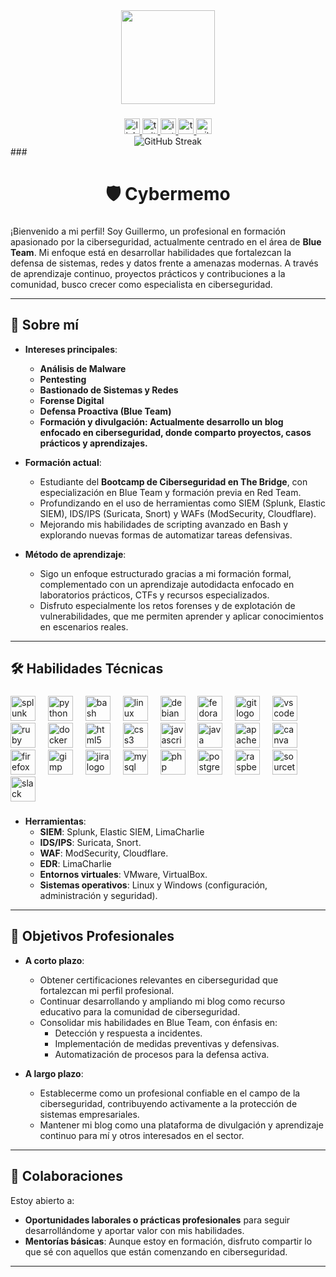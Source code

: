 <div align="center">
  <img height="150" src="https://avatars.githubusercontent.com/u/189748391?v=4&size=1024"  />
</div>

###

<div align="center">
  <a href="https://www.linkedin.com/in/gillerav/" target="_blank">
    <img src="https://img.shields.io/static/v1?message=LinkedIn&logo=linkedin&label=&color=0077B5&logoColor=white&labelColor=&style=for-the-badge" height="25" alt="linkedin logo"  />
  </a>
  <a href="https://x.com/Cybermemillo" target="_blank">
    <img src="https://img.shields.io/static/v1?message=Twitter&logo=twitter&label=&color=1DA1F2&logoColor=white&labelColor=&style=for-the-badge" height="25" alt="twitter logo"  />
  </a>
  <a href="https://www.instagram.com/cybermemo.pub/" target="_blank">
    <img src="https://img.shields.io/static/v1?message=Instagram&logo=instagram&label=&color=E4405F&logoColor=white&labelColor=&style=for-the-badge" height="25" alt="instagram logo"  />
  </a>
  <a href="https://tryhackme.com/r/p/Cybermemillo" target="_blank">
    <img src="https://img.shields.io/static/v1?message=TryHackMe&logo=tryhackme&label=&color=88cc14&logoColor=white&labelColor=&style=for-the-badge" height="25" alt="tryhackme logo"  />
  </a>
    <a href="https://cybermemillo.github.io/" target="_blank">
    <img src="https://img.shields.io/static/v1?message=Mi%20blog%20de%20Ciberseguridad&logo=Github&label=&color=black&logoColor=white&labelColor=&style=for-the-badge" height="25" alt="github logo"  />
  </a>
</div>
<div align="center">
<img src="https://streak-stats.demolab.com?user=cybermemillo&theme=dark&border_radius=4&locale=es&date_format=j%20M%5B%20Y%5D" alt="GitHub Streak" />
</div>
###

<h1 align="center">🛡️ Cybermemo</h1>

###

¡Bienvenido a mi perfil! Soy Guillermo, un profesional en formación apasionado por la ciberseguridad, actualmente centrado en el área de **Blue Team**. 
Mi enfoque está en desarrollar habilidades que fortalezcan la defensa de sistemas, redes y datos frente a amenazas modernas. 
A través de aprendizaje continuo, proyectos prácticos y contribuciones a la comunidad, busco crecer como especialista en ciberseguridad.

---

## 🌟 Sobre mí  

- **Intereses principales**:  
  - **Análisis de Malware**  
  - **Pentesting**  
  - **Bastionado de Sistemas y Redes**  
  - **Forense Digital**  
  - **Defensa Proactiva (Blue Team)**  
  - **Formación y divulgación: Actualmente desarrollo un blog enfocado en ciberseguridad, donde comparto proyectos, casos prácticos y aprendizajes.** 

- **Formación actual**:  
  - Estudiante del **Bootcamp de Ciberseguridad en The Bridge**, con especialización en Blue Team y formación previa en Red Team.  
  - Profundizando en el uso de herramientas como SIEM (Splunk, Elastic SIEM), IDS/IPS (Suricata, Snort) y WAFs (ModSecurity, Cloudflare).  
  - Mejorando mis habilidades de scripting avanzado en Bash y explorando nuevas formas de automatizar tareas defensivas.  

- **Método de aprendizaje**:  
  - Sigo un enfoque estructurado gracias a mi formación formal, complementado con un aprendizaje autodidacta enfocado en laboratorios prácticos, CTFs y recursos especializados.  
  - Disfruto especialmente los retos forenses y de explotación de vulnerabilidades, que me permiten aprender y aplicar conocimientos en escenarios reales.  

---

###

## 🛠️ Habilidades Técnicas  

###

<div align="left">
  <img src="https://cdn.jsdelivr.net/gh/devicons/devicon/icons/splunk/splunk-original-wordmark.svg" height="40" alt="splunk logo"  />
  <img width="12" />
  <img src="https://cdn.jsdelivr.net/gh/devicons/devicon/icons/python/python-original.svg" height="40" alt="python logo"  />
  <img width="12" />
  <img src="https://cdn.jsdelivr.net/gh/devicons/devicon/icons/bash/bash-original.svg" height="40" alt="bash logo"  />
  <img width="12" />
  <img src="https://cdn.jsdelivr.net/gh/devicons/devicon/icons/linux/linux-original.svg" height="40" alt="linux logo"  />
  <img width="12" />
  <img src="https://cdn.jsdelivr.net/gh/devicons/devicon/icons/debian/debian-original.svg" height="40" alt="debian logo"  />
  <img width="12" />
  <img src="https://cdn.jsdelivr.net/gh/devicons/devicon/icons/fedora/fedora-original.svg" height="40" alt="fedora logo"  />
  <img width="12" />
  <img src="https://cdn.jsdelivr.net/gh/devicons/devicon/icons/git/git-original.svg" height="40" alt="git logo"  />
  <img width="12" />
  <img src="https://cdn.jsdelivr.net/gh/devicons/devicon/icons/vscode/vscode-original.svg" height="40" alt="vscode logo"  />
  <img width="12" />
  <img src="https://cdn.jsdelivr.net/gh/devicons/devicon/icons/ruby/ruby-plain-wordmark.svg" height="40" alt="ruby logo"  />
  <img width="12" />
  <img src="https://cdn.jsdelivr.net/gh/devicons/devicon/icons/docker/docker-original.svg" height="40" alt="docker logo"  />
  <img width="12" />
  <img src="https://cdn.jsdelivr.net/gh/devicons/devicon/icons/html5/html5-original.svg" height="40" alt="html5 logo"  />
  <img width="12" />
  <img src="https://cdn.jsdelivr.net/gh/devicons/devicon/icons/css3/css3-original.svg" height="40" alt="css3 logo"  />
  <img width="12" />
  <img src="https://cdn.jsdelivr.net/gh/devicons/devicon/icons/javascript/javascript-original.svg" height="40" alt="javascript logo"  />
  <img width="12" />
  <img src="https://cdn.jsdelivr.net/gh/devicons/devicon/icons/java/java-original.svg" height="40" alt="java logo"  />
  <img width="12" />
  <img src="https://cdn.jsdelivr.net/gh/devicons/devicon/icons/apache/apache-original.svg" height="40" alt="apache logo"  />
  <img width="12" />
  <img src="https://cdn.jsdelivr.net/gh/devicons/devicon/icons/canva/canva-original.svg" height="40" alt="canva logo"  />
  <img width="12" />
  <img src="https://cdn.jsdelivr.net/gh/devicons/devicon/icons/firefox/firefox-original.svg" height="40" alt="firefox logo"  />
  <img width="12" />
  <img src="https://cdn.jsdelivr.net/gh/devicons/devicon/icons/gimp/gimp-original.svg" height="40" alt="gimp logo"  />
  <img width="12" />
  <img src="https://cdn.jsdelivr.net/gh/devicons/devicon/icons/jira/jira-original.svg" height="40" alt="jira logo"  />
  <img width="12" />
  <img src="https://cdn.jsdelivr.net/gh/devicons/devicon/icons/mysql/mysql-original.svg" height="40" alt="mysql logo"  />
  <img width="12" />
  <img src="https://cdn.jsdelivr.net/gh/devicons/devicon/icons/php/php-original.svg" height="40" alt="php logo"  />
  <img width="12" />
  <img src="https://cdn.jsdelivr.net/gh/devicons/devicon/icons/postgresql/postgresql-original.svg" height="40" alt="postgresql logo"  />
  <img width="12" />
  <img src="https://cdn.jsdelivr.net/gh/devicons/devicon/icons/raspberrypi/raspberrypi-original.svg" height="40" alt="raspberrypi logo"  />
  <img width="12" />
  <img src="https://cdn.jsdelivr.net/gh/devicons/devicon/icons/sourcetree/sourcetree-original.svg" height="40" alt="sourcetree logo"  />
  <img width="12" />
  <img src="https://cdn.jsdelivr.net/gh/devicons/devicon/icons/slack/slack-original.svg" height="40" alt="slack logo"  />
</div>



###

- **Herramientas**:  
  - **SIEM**: Splunk, Elastic SIEM, LimaCharlie
  - **IDS/IPS**: Suricata, Snort.  
  - **WAF**: ModSecurity, Cloudflare.
  - **EDR**: LimaCharlie
  - **Entornos virtuales**: VMware, VirtualBox. 
  - **Sistemas operativos**: Linux y Windows (configuración, administración y seguridad).  

---

## 🎯 Objetivos Profesionales  

- **A corto plazo**:  
  - Obtener certificaciones relevantes en ciberseguridad que fortalezcan mi perfil profesional.  
  - Continuar desarrollando y ampliando mi blog como recurso educativo para la comunidad de ciberseguridad.  
  - Consolidar mis habilidades en Blue Team, con énfasis en:  
    - Detección y respuesta a incidentes.  
    - Implementación de medidas preventivas y defensivas.  
    - Automatización de procesos para la defensa activa.  

- **A largo plazo**:  
  - Establecerme como un profesional confiable en el campo de la ciberseguridad, contribuyendo activamente a la protección de sistemas empresariales.  
  - Mantener mi blog como una plataforma de divulgación y aprendizaje continuo para mí y otros interesados en el sector.  

---

## 🤝 Colaboraciones

Estoy abierto a:  
- **Oportunidades laborales o prácticas profesionales** para seguir desarrollándome y aportar valor con mis habilidades.  
- **Mentorías básicas**: Aunque estoy en formación, disfruto compartir lo que sé con aquellos que están comenzando en ciberseguridad.  

---
